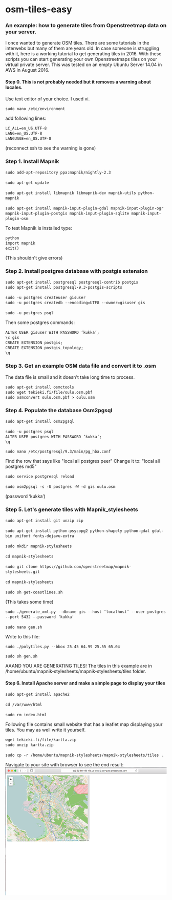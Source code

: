 # osm-tiles-easy

### An example: how to generate tiles from Openstreetmap data on your server.
I once wanted to generate OSM tiles. There are some tutorials in the interwebs but many of them are years old. In case someone is struggling with it, here is a working tutorial to get generating tiles in 2016.
With these scripts you can start generating your own Openstreetmaps tiles on your virtual private server. This was tested on an empty Ubuntu Server 14.04 in AWS in August 2016.

#### Step 0. This is not probably needed but it removes a warning about locales.

Use text editor of your choice. I used vi.

```
sudo nano /etc/environment
```
add following lines:
```
LC_ALL=en_US.UTF-8
LANG=en_US.UTF-8
LANGUAGE=en_US.UTF-8
```
(reconnect ssh to see the warning is gone)

### Step 1.	Install Mapnik
```
sudo add-apt-repository ppa:mapnik/nightly-2.3

sudo apt-get update

sudo apt-get install libmapnik libmapnik-dev mapnik-utils python-mapnik

sudo apt-get install mapnik-input-plugin-gdal mapnik-input-plugin-ogr mapnik-input-plugin-postgis mapnik-input-plugin-sqlite mapnik-input-plugin-osm
```

To test Mapnik is installed type:
```
python
import mapnik
exit()
```
(This shouldn't give errors)

### Step 2. Install postgres database with postgis extension
```
sudo apt-get install postgresql postgresql-contrib postgis
sudo apt-get install postgresql-9.3-postgis-scripts

sudo -u postgres createuser gisuser
sudo -u postgres createdb --encoding=UTF8 --owner=gisuser gis

sudo -u postgres psql
```
Then some postgres commands:
```
ALTER USER gisuser WITH PASSWORD ‘kukka’;
\c gis
CREATE EXTENSION postgis;
CREATE EXTENSION postgis_topology;
\q
```

### Step 3. Get an example OSM data file and convert it to .osm
The data file is small and it doesn't take long time to process.
```
sudo apt-get install osmctools
sudo wget tekieki.fi/file/oulu.osm.pbf
sudo osmconvert oulu.osm.pbf > oulu.osm
```
### Step 4. Populate the database Osm2pgsql
```
sudo apt-get install osm2pgsql

sudo -u postgres psql
ALTER USER postgres WITH PASSWORD ‘kukka’;
\q
```

```
sudo nano /etc/postgresql/9.3/main/pg_hba.conf
```
Find the row that says like "local  all  postgres  peer"
Change it to: "local  all  postgres  md5"
```
sudo service postgresql reload

sudo osm2pgsql -s -U postgres -W -d gis oulu.osm
```
(password ‘kukka’)

### Step 5. Let's generate tiles with Mapnik_stylesheets
```
sudo apt-get install git unzip zip

sudo apt-get install python-psycopg2 python-shapely python-gdal gdal-bin unifont fonts-dejavu-extra

sudo mkdir mapnik-stylesheets

cd mapnik-stylesheets

sudo git clone https://github.com/openstreetmap/mapnik-stylesheets.git 

cd mapnik-stylesheets

sudo sh get-coastlines.sh
```
(This takes some time)
```
sudo ./generate_xml.py --dbname gis --host ‘localhost’ --user postgres --port 5432 --password ‘kukka'

sudo nano gen.sh
```
Write to this file:
```
sudo ./polytiles.py --bbox 25.45 64.99 25.55 65.04
```

```
sudo sh gen.sh
```
AAAND YOU ARE GENERATING TILES!
The tiles in this example are in /home/ubuntu/mapnik-stylesheets/mapnik-stylesheets/tiles folder.

#### Step 6.	Install Apache server and make a simple page to display your tiles
```
sudo apt-get install apache2

cd /var/www/html

sudo rm index.html
```
Following file contains small website that has a leaflet map displaying your tiles. You may as well write it yourself.

```
wget tekieki.fi/file/kartta.zip
sudo unzip kartta.zip 

sudo cp -r /home/ubuntu/mapnik-stylesheets/mapnik-stylesheets/tiles .
```
Navigate to your site with browser to see the end result:
![Alt text](map1.png?raw=true "Optional Title")
